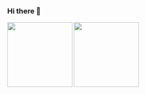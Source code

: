 ### Hi there 👋

<a href="https://github.com/anuraghazra/github-readme-stats">
  <img align="left" height="150px" src="https://github-readme-stats.vercel.app/api?username=atsushi101011&show_icons=true&count_private=true&theme=radical" />
</a>
<a href="https://github.com/anuraghazra/github-readme-stats">
  <img align="left" height="150px" src="https://github-readme-stats.vercel.app/api/top-langs/?username=atsushi101011&layout=compact&theme=radical" />
</a>
